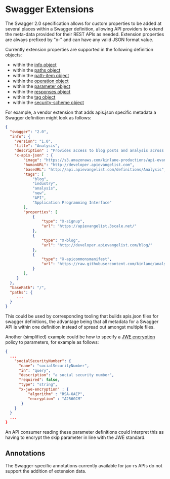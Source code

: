 # Swagger Extensions

The Swagger 2.0 specification allows for custom properties to be added at several places within a Swagger definition, allowing
API providers to extend the meta-data provided for their REST APIs as needed. Extension properties are always 
prefixed by "x-" and can have any valid JSON format value. 

Currently extension properties are supported in the following definition objects:
  
* within the [info object](https://github.com/swagger-api/swagger-spec/blob/master/versions/2.0.md#info-object)
* within the [paths object](https://github.com/swagger-api/swagger-spec/blob/master/versions/2.0.md#paths-object)
* within the [path-item object](https://github.com/swagger-api/swagger-spec/blob/master/versions/2.0.md#path-item-object)
* within the [operation object](https://github.com/swagger-api/swagger-spec/blob/master/versions/2.0.md#operationObject) 
* within the [parameter object](https://github.com/swagger-api/swagger-spec/blob/master/versions/2.0.md#parameterObject)
* within the [responses object](https://github.com/swagger-api/swagger-spec/blob/master/versions/2.0.md#responses-object)
* within the [tag object](https://github.com/swagger-api/swagger-spec/blob/master/versions/2.0.md#tag-object)
* within the [security-scheme object](https://github.com/swagger-api/swagger-spec/blob/master/versions/2.0.md#security-scheme-object)

For example, a vendor extension that adds apis.json specific metadata a Swagger definition might look as follows:
 
```json
{
  "swagger": "2.0",
  "info": {
    "version": "1.0",
    "title": "Analysis",
    "description" : "Provides access to blog posts and analysis across the API Evangelist network.",
    "x-apis-json" : {
        "image": "https://s3.amazonaws.com/kinlane-productions/api-evangelist/t-shirts/KL_InApiWeTrust-1000.png",
        "humanURL": "http://developer.apievangelist.com",
        "baseURL": "http://api.apievangelist.com/definitions/Analysis",
        "tags": [
            "blog",
            "industry",
            "analysis",
            "new",
            "API",
            "Application Programming Interface"
        ],
        "properties": [
            {
                "type": "X-signup",
                "url": "https://apievangelist.3scale.net/"
            },
            {
                "type": "X-blog",
                "url": "http://developer.apievangelist.com/blog/"
            },
            {
                "type": "X-apicommonsmanifest",
                "url": "https://raw.githubusercontent.com/kinlane/analysis-api/master/api-commons-manifest.json"
            }
        ],
     }
  },
  "basePath": "/",
  "paths": {
     ...
  }
}
```

This could be used by corresponding tooling that builds apis.json files for swagger definitions, the advantage being that all metadata
for a Swagger API is within one definition instead of spread out amongst multiple files.

Another (simplified) example could be how to specify a [JWE encryption](http://hdknr.github.io/docs/identity/jwe.html) policy to parameters,
 for example as follows:

```json
{
  ...
    "socialSecurityNumber": {
      "name": "socialSecurityNumber",
      "in": "query",
      "description": "a social security number",
      "required": false,
      "type": "string",
      "x-jwe-encryption" : {
          "algorithm" : "RSA-OAEP",
          "encryption" : "A256GCM"
       }
    }
  }
  ...
}

```
An API consumer reading these parameter definitions could interpret this as having to encrypt the skip parameter in line
 with the JWE standard.

## Annotations

The Swagger-specific annotations currently available for jax-rs APIs do not support the addition of extension data.
